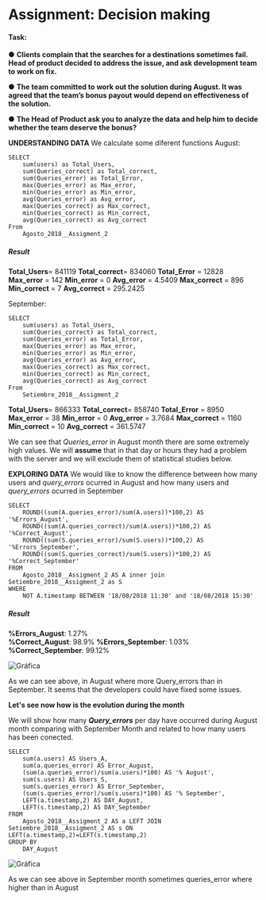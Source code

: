 # **Assignment: Decision making**
#### **Task:**
 ● **Clients complain that the searches for a destinations sometimes fail. Head of product decided to address the issue, and ask development team to work on fix.** 
 
● **The team committed to work out the solution during August. It was agreed that the team’s bonus payout would depend on effectiveness of the solution.**  

● **The Head of Product ask you to analyze the data and help him to decide whether the team deserve the bonus?**

**UNDERSTANDING DATA**
We calculate some diferent functions
August:
```
SELECT
    sum(users) as Total_Users,
    sum(Queries_correct) as Total_correct,
    sum(Queries_error) as Total_Error,
    max(Queries_error) as Max_error,
    min(Queries_error) as Min_error,
    avg(Queries_error) as Avg_error,
    max(Queries_correct) as Max_correct,
    min(Queries_correct) as Min_correct,
    avg(Queries_correct) as Avg_correct
From 
	Agosto_2018__Assigment_2
```
##### **Result**
**Total_Users**= 841119
**Total_correct**= 834060
**Total_Error** = 12828
**Max_error** = 142
**Min_error** = 0
**Avg_error** = 4.5409
**Max_correct** = 896
**Min_correct** = 7 
**Avg_correct** = 295.2425

September:
```
SELECT
    sum(users) as Total_Users,
    sum(Queries_correct) as Total_correct,
    sum(Queries_error) as Total_Error,
    max(Queries_error) as Max_error,
    min(Queries_error) as Min_error,
    avg(Queries_error) as Avg_error,
    max(Queries_correct) as Max_correct,
    min(Queries_correct) as Min_correct,
    avg(Queries_correct) as Avg_correct
From 
	Setiembre_2018__Assigment_2
```
**Total_Users**= 866333
**Total_correct**= 858740
**Total_Error** = 8950
**Max_error** = 38
**Min_error** = 0
**Avg_error** = 3.7684
**Max_correct** = 1160
**Min_correct** = 10 
**Avg_correct** = 361.5747

We can see that *Queries_error* in August month there are some extremely high values. We will **assume** that in that day or hours they had a problem with the server and we will exclude them of statistical studies below.

**EXPLORING DATA**
We would like to know the difference between how many users and *query_errors* ocurred in August and how many users and *query_errors* ocurred in September
```
SELECT	
	ROUND((sum(A.queries_error)/sum(A.users))*100,2) AS '%Errors_August',
    ROUND((sum(A.queries_correct)/sum(A.users))*100,2) AS '%Correct_August',
    ROUND((sum(S.queries_error)/sum(S.users))*100,2) AS '%Errors_September',
    ROUND((sum(S.queries_correct)/sum(S.users))*100,2) AS '%Correct_September'
FROM
    Agosto_2018__Assigment_2 AS A inner join Setiembre_2018__Assigment_2 as S
WHERE 
    NOT A.timestamp BETWEEN '18/08/2018 11:30' and '18/08/2018 15:30'
````
##### **Result**
**%Errors_August**: 1.27%     
**%Correct_August**: 98.9%
**%Errors_September**: 1.03%     
**%Correct_September**: 99.12%

![Gráfica](https://github.com/Lidiamasso/DAM19/blob/master/%25%20Query%20Errors.%20August%20&%20September.PNG?raw=true)

As we can see above, in August where more Query_errors than in September. It seems that the developers could have fixed some issues.

**Let's see now how is the evolution during the month**


 We will show how many ***Query_errors*** per day have occurred during August month comparing with September Month and related to how many users has been conected.

```
SELECT
    sum(a.users) AS Users_A,
    sum(a.queries_error) AS Error_August,
    (sum(a.queries_error)/sum(a.users)*100) AS '% August',
    sum(s.users) AS Users_S,
    sum(s.queries_error) AS Error_September,
    (sum(s.queries_error)/sum(s.users)*100) AS '% September',
    LEFT(a.timestamp,2) AS DAY_August,
    LEFT(s.timestamp,2) AS DAY_September
FROM 
    Agosto_2018__Assigment_2 AS a LEFT JOIN Setiembre_2018__Assigment_2 AS s ON LEFT(a.timestamp,2)=LEFT(s.timestamp,2)
GROUP BY 
    DAY_August 
```

![Gráfica](https://github.com/Lidiamasso/DAM19/blob/master/Queries_Error.%20August&September.JPG?raw=true)

As we can see above in September month sometimes queries_error where higher than in August



















 

